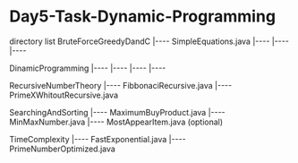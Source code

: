 # Day5-Task-Dynamic-Programming

directory list
BruteForceGreedyDandC
|---- SimpleEquations.java
|----
|----
|----

DinamicProgramming
|----
|----
|----
|----

RecursiveNumberTheory
|---- FibbonaciRecursive.java
|---- PrimeXWhitoutRecursive.java 

SearchingAndSorting
|---- MaximumBuyProduct.java
|---- MinMaxNumber.java
|---- MostAppearItem.java (optional)

TimeComplexity
|---- FastExponential.java
|---- PrimeNumberOptimized.java 
